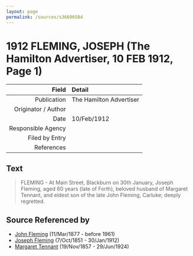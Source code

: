 ```yaml
---
layout: page
permalink: /sources/s36696584
---
```


# 1912 FLEMING, JOSEPH (The Hamilton Advertiser, 10 FEB 1912, Page 1)

Field | Detail
---:|:---
Publication | The Hamilton Advertiser
Originator / Author | 
Date | 10/Feb/1912
Responsible Agency | 
Filed by Entry | 
References | 

## Text

> FLEMING - At Main Street, Blackburn on 30th January, Joseph Fleming, aged 60 years (late of Forth), beloved husband of Margaret Tennant, and eldest son of the late John Fleming, Carluke; deeply regretted.
>

## Source Referenced by

* [John Fleming](../people/@49475976@-john-fleming-b1877-3-11-d1961.md) (11/Mar/1877 - before 1961)
* [Joseph Fleming](../people/@57117702@-joseph-fleming-b1851-10-7-d1912-1-30.md) (7/Oct/1851 - 30/Jan/1912)
* [Margaret Tennant](../people/@14002910@-margaret-tennant-b1857-11-19-d1924-6-29.md) (19/Nov/1857 - 29/Jun/1924)
